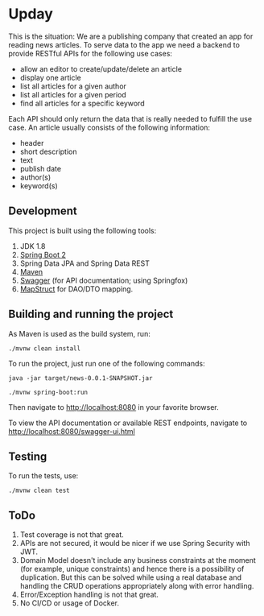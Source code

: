 # Upday

This is the situation: We are a publishing company that created an app for reading news articles.
To serve data to the app we need a backend to provide RESTful APIs for the following use cases:

* allow an editor to create/update/delete an article
* display one article
* list all articles for a given author
* list all articles for a given period
* find all articles for a specific keyword

Each API should only return the data that is really needed to fulfill the use case.
An article usually consists of the following information:

* header
* short description
* text
* publish date
* author(s)
* keyword(s)

## Development

This project is built using the following tools:

1. JDK 1.8
2. [Spring Boot 2](https://spring.io/projects/spring-boot)
3. Spring Data JPA and Spring Data REST
4. [Maven](https://maven.apache.org/)
5. [Swagger](https://swagger.io/) (for API documentation; using Springfox)
6. [MapStruct](http://mapstruct.org/) for DAO/DTO mapping.

## Building and running the project

As Maven is used as the build system, run:

    ./mvnw clean install

To run the project, just run one of the following commands:

    java -jar target/news-0.0.1-SNAPSHOT.jar
    
    ./mvnw spring-boot:run

Then navigate to [http://localhost:8080](http://localhost:8080) in your favorite browser.

To view the API documentation or available REST endpoints, navigate to [http://localhost:8080/swagger-ui.html](http://localhost:8080/swagger-ui.html)

## Testing

To run the tests, use:

    ./mvnw clean test

## ToDo

1. Test coverage is not that great.
2. APIs are not secured, it would be nicer if we use Spring Security with JWT.
3. Domain Model doesn't include any business constraints at the moment (for example, unique constraints) and hence there is a possibility of duplication. But this can be solved while using a real database and handling the CRUD operations appropriately along with error handling.
4. Error/Exception handling is not that great.
5. No CI/CD or usage of Docker.